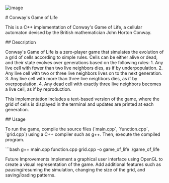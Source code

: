 ![image](https://github.com/ap0calypse8/Game-of-life/assets/48056316/650f4aff-9ae8-466e-808d-136daed85a8a)



\# Conway\'s Game of Life

This is a C++ implementation of Conway\'s Game of Life, a cellular
automaton devised by the British mathematician John Horton Conway.

\## Description

Conway\'s Game of Life is a zero-player game that simulates the
evolution of a grid of cells according to simple rules. Cells can be
either alive or dead, and their state evolves over generations based on
the following rules: 1. Any live cell with fewer than two live neighbors
dies, as if by underpopulation. 2. Any live cell with two or three live
neighbors lives on to the next generation. 3. Any live cell with more
than three live neighbors dies, as if by overpopulation. 4. Any dead
cell with exactly three live neighbors becomes a live cell, as if by
reproduction.

This implementation includes a text-based version of the game, where the
grid of cells is displayed in the terminal and updates are printed at
each generation.

\## Usage

To run the game, compile the source files (\`main.cpp\`,
\`function.cpp\`, \`grid.cpp\`) using a C++ compiler such as g++. Then,
execute the compiled program.

\`\`\`bash g++ main.cpp function.cpp grid.cpp -o game_of_life
./game_of_life

Future Improvements Implement a graphical user interface using OpenGL to
create a visual representation of the game. Add additional features such
as pausing/resuming the simulation, changing the size of the grid, and
saving/loading patterns.
